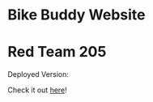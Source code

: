 # Bike Buddy Website
# Red Team 205
Deployed Version:

Check it out [here](https://bike.udana.systems/)!
